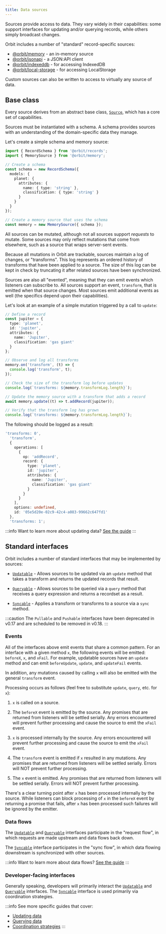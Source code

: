 ```yaml
---
title: Data sources
---
```


Sources provide access to data. They vary widely in their capabilities: some
support interfaces for updating and/or querying records, while others simply
broadcast changes.

Orbit includes a number of "standard" record-specific sources:

- [@orbit/memory](./api/memory/index.md) - an in-memory source
- [@orbit/jsonapi](./api/jsonapi/index.md) - a JSON:API client
- [@orbit/indexeddb](./api/indexeddb/index.md) - for accessing IndexedDB
- [@orbit/local-storage](./api/local-storage/index.md) - for accessing LocalStorage

Custom sources can also be written to access to virtually any source of data.

## Base class

Every source derives from an abstract base class,
[`Source`](./api/data/classes/Source.md), which has a core set of capabilities.

Sources must be instantiated with a schema. A schema provides sources with an
understanding of the domain-specific data they manage.

Let's create a simple schema and memory source:

```typescript
import { RecordSchema } from '@orbit/records';
import { MemorySource } from '@orbit/memory';

// Create a schema
const schema = new RecordSchema({
  models: {
    planet: {
      attributes: {
        name: { type: 'string' },
        classification: { type: 'string' }
      }
    }
  }
});

// Create a memory source that uses the schema
const memory = new MemorySource({ schema });
```

All sources can be mutated, although not all sources support _requests_ to
mutate. Some sources may only reflect mutations that come from elsewhere, such
as a source that wraps server-sent events.

Because all mutations in Orbit are trackable, sources maintain a log of changes,
or "transforms". This log represents an ordered history of transforms that have
been applied to a source. The size of this log can be kept in check by
truncating it after related sources have been synchronized.

Sources are also all "evented", meaning that they can emit events which
listeners can subscribe to. All sources support an event, `transform`, that is
emitted when that source changes. Most sources emit additional events as well
(the specifics depend upon their capabilities).

Let's look at an example of a simple mutation triggered by a call to `update`:

```typescript
// Define a record
const jupiter = {
  type: 'planet',
  id: 'jupiter',
  attributes: {
    name: 'Jupiter',
    classification: 'gas giant'
  }
};

// Observe and log all transforms
memory.on('transform', (t) => {
  console.log('transform', t);
});

// Check the size of the transform log before updates
console.log(`transforms: ${memory.transformLog.length}`);

// Update the memory source with a transform that adds a record
await memory.update((t) => t.addRecord(jupiter));

// Verify that the transform log has grown
console.log(`transforms: ${memory.transformLog.length}`);
```

The following should be logged as a result:

```typescript
'transforms: 0',
  'transform',
  {
    operations: [
      {
        op: 'addRecord',
        record: {
          type: 'planet',
          id: 'jupiter',
          attributes: {
            name: 'Jupiter',
            classification: 'gas giant'
          }
        }
      }
    ],
    options: undefined,
    id: '05e5d20e-02c9-42c4-a083-99662c647fd1'
  },
  'transforms: 1';
```

:::info
Want to learn more about updating data? [See the guide](./updating-data.md)
:::

## Standard interfaces

Orbit includes a number of standard interfaces that may be implemented by
sources:

- [`Updatable`](./api/data/interfaces/Updatable.md) - Allows sources to be
  updated via an `update` method that takes a transform and returns the updated
  records that result.

- [`Queryable`](./api/data/interfaces/Queryable.md) - Allows sources to be
  queried via a `query` method that receives a query expression and returns a
  recordset as a result.

- [`Syncable`](./api/data/interfaces/Syncable.md) - Applies a transform or
  transforms to a source via a `sync` method.

:::caution
The `Pullable` and `Pushable` interfaces have been deprecated in
v0.17 and are scheduled to be removed in v0.18.
:::

### Events

All of the interfaces above emit events that share a common pattern. For an
interface with a given method `x`, the following events will be emitted:
`beforeX`, `x`, and `xFail`. For example, updatable sources have an `update`
method and can emit `beforeUpdate`, `update`, and `updateFail` events.

In addition, any mutations caused by calling `x` will also be emitted with the
general `transform` event.

Processing occurs as follows (feel free to substitute `update`, `query`, etc.
for `x`):

1. `x` is called on a source.

2. The `beforeX` event is emitted by the source. Any promises that are returned
   from listeners will be settled serially. Any errors encountered will prevent
   further processing and cause the source to emit the `xFail` event.

3. `x` is processed internally by the source. Any errors encountered will
   prevent further processing and cause the source to emit the `xFail` event.

4. The `transform` event is emitted if `x` resulted in any mutations. Any
   promises that are returned from listeners will be settled serially. Errors
   will NOT prevent further processing.

5. The `x` event is emitted. Any promises that are returned
   from listeners will be settled serially. Errors will NOT prevent further
   processing.

There's a clear turning point after `x` has been processed internally by the
source. While listeners can block processing of `x` in the `beforeX` event by
returning a promise that fails, after `x` has been processed such failures will
be ignored by the emitter.

### Data flows

The [`Updatable`](./api/data/interfaces/Updatable.md) and
[`Queryable`](./api/data/interfaces/Queryable.md) interfaces participate in the
"request flow", in which requests are made upstream and data flows back down.

The [`Syncable`](./api/data/interfaces/Syncable.md) interface participates in
the "sync flow", in which data flowing downstream is synchronized with other
sources.

:::info
Want to learn more about data flows? [See the guide](./data-flows.md)
:::

### Developer-facing interfaces

Generally speaking, developers will primarily interact the
[`Updatable`](./api/data/interfaces/Updatable.md) and
[`Queryable`](./api/data/interfaces/Queryable.md) interfaces. The
[`Syncable`](./api/data/interfaces/Syncable.md) interface is used primarily via
coordination strategies.

:::info
See more specific guides that cover:
* [Updating data](./updating-data.md)
* [Querying data](./querying-data.md)
* [Coordination strategies](./coordination.md)
:::
